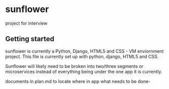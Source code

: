 # sunflower

project for interview

## Getting started

sunflower is currently a Python, Django, HTML5 and CSS - VM enviornment project.
This file is currently set up with python, django, HTML5 and CSS. 

Sunflower will likely need to be broken into two/three segments or microservices instead of everything being under the one app it is currently. 

documents in plan.md to locate where in app what needs to be done- 